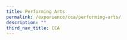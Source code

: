 ```yaml
---
title: Performing Arts
permalink: /experience/cca/performing-arts/
description: ""
third_nav_title: CCA
---
```

